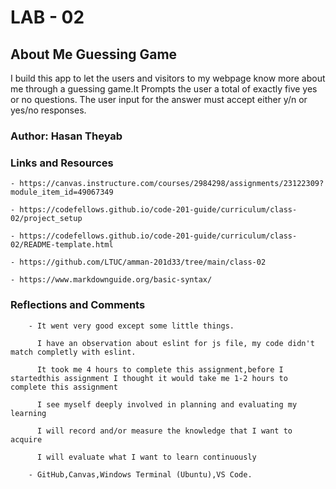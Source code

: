 # LAB - 02

## About Me Guessing Game

I build this app to let the users and visitors to my webpage know more about me through a guessing game.It Prompts the user a total of exactly five yes or no questions. The user input for the answer must accept either y/n or yes/no responses. 

### Author: Hasan Theyab

### Links and Resources

    - https://canvas.instructure.com/courses/2984298/assignments/23122309?module_item_id=49067349

    - https://codefellows.github.io/code-201-guide/curriculum/class-02/project_setup

    - https://codefellows.github.io/code-201-guide/curriculum/class-02/README-template.html

    - https://github.com/LTUC/amman-201d33/tree/main/class-02

    - https://www.markdownguide.org/basic-syntax/

### Reflections and Comments

        - It went very good except some little things.
          
          I have an observation about eslint for js file, my code didn't match completly with eslint.
          
          It took me 4 hours to complete this assignment,before I startedthis assignment I thought it would take me 1-2 hours to complete this assignment

          I see myself deeply involved in planning and evaluating my learning

          I will record and/or measure the knowledge that I want to acquire

          I will evaluate what I want to learn continuously

        - GitHub,Canvas,Windows Terminal (Ubuntu),VS Code.
